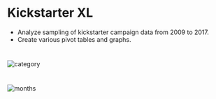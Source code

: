 # Kickstarter XL
- Analyze sampling of kickstarter campaign data from 2009 to 2017.
- Create various pivot tables and graphs.
#
![category](https://github.com/dougbhigh/KickstarterXL/blob/master/images/category.png)
#
![months](https://github.com/dougbhigh/KickstarterXL/blob/master/images/month.png)